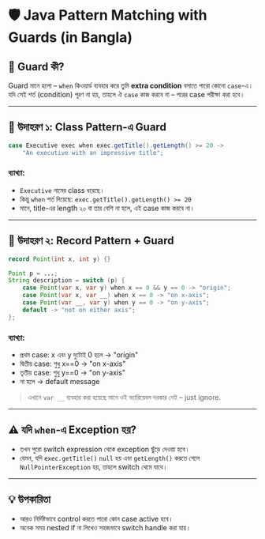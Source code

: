 
# 🛡️ Java Pattern Matching with Guards (in Bangla)

## 🔰 Guard কী?
Guard মানে হলো – `when` কিওয়ার্ড ব্যবহার করে তুমি **extra condition** বসাতে পারো কোনো `case`-এ।  
যদি সেই শর্ত (condition) পূরণ না হয়, তাহলে ঐ `case` কাজ করবে না – পরের case পরীক্ষা করা হবে।

---

## 🧪 উদাহরণ ১: Class Pattern-এ Guard

```java
case Executive exec when exec.getTitle().getLength() >= 20 ->
    "An executive with an impressive title";
```

### ব্যাখ্যা:
- `Executive` নামের class ধরেছে।
- কিন্তু `when` শর্ত দিয়েছে: `exec.getTitle().getLength() >= 20`  
- মানে, title-এর length ২০ বা তার বেশি না হলে, এই case কাজ করবে না।

---

## 🧪 উদাহরণ ২: Record Pattern + Guard

```java
record Point(int x, int y) {}

Point p = ...;
String description = switch (p) {
    case Point(var x, var y) when x == 0 && y == 0 -> "origin";
    case Point(var x, var __) when x == 0 -> "on x-axis";
    case Point(var __, var y) when y == 0 -> "on y-axis";
    default -> "not on either axis";
};
```

### ব্যাখ্যা:
- প্রথম case: x এবং y দুটোই 0 হলে → "origin"
- দ্বিতীয় case: শুধু x==0 → "on x-axis"
- তৃতীয় case: শুধু y==0 → "on y-axis"
- না হলে → default message

> এখানে `var __` ব্যবহার করা হয়েছে মানে ওই ভ্যারিয়েবল দরকার নেই – just ignore.

---

## ⚠️ যদি `when`-এ Exception হয়?
- তখন পুরো switch expression থেকে exception ছুঁড়ে দেওয়া হবে।
- যেমন, যদি `exec.getTitle()` `null` হয় এবং `getLength()` করতে গেলে `NullPointerException` হয়, তাহলে switch থেমে যাবে।

---

## 💡 উপকারিতা
- আরও নির্দিষ্টভাবে control করতে পারো কোন case active হবে।
- অনেক সময় nested if না লিখেও সহজভাবে switch handle করা যায়।
